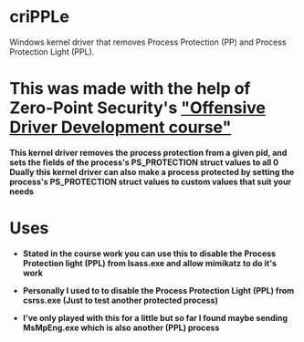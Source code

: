 # criPPLe
Windows kernel driver that removes Process Protection (PP) and Process Protection Light (PPL).

# This was made with the help of Zero-Point Security's ["Offensive Driver Development course"](https://training.zeropointsecurity.co.uk/courses/offensive-driver-development)

**This kernel driver removes the process protection from a given pid, and sets the fields of the process's PS_PROTECTION struct values to all 0**
**Dually this kernel driver can also make a process protected by setting the process's PS_PROTECTION struct values to custom values that suit your needs**

# Uses

- **Stated in the course work you can use this to disable the Process Protection light (PPL) from lsass.exe and allow mimikatz to do it's work**

- **Personally I used to to disable the Process Protection Light (PPL) from csrss.exe (Just to test another protected process)**

- **I've only played with this for a little but so far I found maybe sending MsMpEng.exe which is also another (PPL) process**
